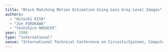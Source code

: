 ```yaml
---
title: "Block Matching Motion Estimation Using Less Gray Level Images"
authors:
  - "Hitoshi KIYA"
  - "Jun FURUKAWA"
  - "Yoshihiro NOGUCHI"
year: 1998
type: "international"
venue: "International Technical Conference on Circuits/Systems, Computers and Communications, Vol. 1, 1998-07-01."
---
```

